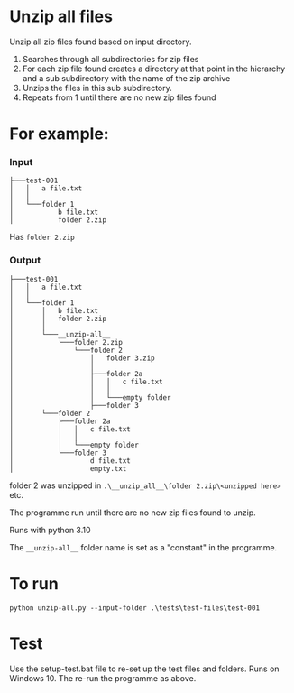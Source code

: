 # Unzip all files

Unzip all zip files found based on input directory.

1) Searches through all subdirectories for zip files
2) For each zip file found creates a directory at that point in the hierarchy and a sub subdirectory with the name of 
the zip archive
3) Unzips the files in this sub subdirectory.
4) Repeats from 1 until there are no new zip files found

# For example:

### Input

```commandline
├───test-001
│   │   a file.txt
│   │
│   └───folder 1
│           b file.txt
│           folder 2.zip
```
Has ```folder 2.zip```

### Output 

```commandline
├───test-001                     
│   │   a file.txt               
│   │                            
│   └───folder 1
│       │   b file.txt
│       │   folder 2.zip
│       │
│       └───__unzip-all__
│           └───folder 2.zip
│               └───folder 2
│                   │   folder 3.zip
│                   │
│                   ├───folder 2a
│                   │   │   c file.txt
│                   │   │
│                   │   └───empty folder
│                   ├───folder 3
│       └───folder 2
│           ├───folder 2a
│           │   │   c file.txt
│           │   │
│           │   └───empty folder
│           └───folder 3
│                   d file.txt
│                   empty.txt
```
folder 2 was unzipped in
``` .\__unzip_all__\folder 2.zip\<unzipped here> ```
etc.

The programme run until there are no new zip files found to unzip.

Runs with python 3.10

The ```__unzip-all__``` folder name is set as a "constant" in the programme.

# To run
```commandline
python unzip-all.py --input-folder .\tests\test-files\test-001
```


# Test

Use the setup-test.bat file to re-set up the test files and folders.
Runs on Windows 10.
The re-run the programme as above.